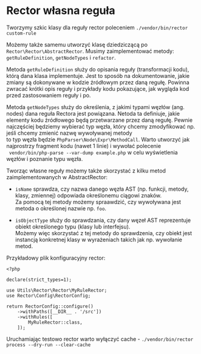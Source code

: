 # Rector własna reguła

Tworzymy szkic klasy dla reguły rector poleceniem `./vendor/bin/rector custom-rule`

Możemy także samemu utworzyć klasę dziedziczącą po `Rector\Rector\AbstractRector`.
Musimy zaimplementować metody: `getRuleDefinition`, `getNodeTypes` i `refactor`.

Metoda `getRuleDefinition` służy do opisania reguły (transformacji kodu), którą dana klasa implementuje.
Jest to sposób na dokumentowanie, jakie zmiany są dokonywane w kodzie źródłowym przez daną regułę.
Powinna zwracać krótki opis reguły i przykłady kodu pokazujące, jak wygląda kod przed zastosowaniem reguły i po.

Metoda `getNodeTypes` służy do określenia, z jakimi typami węzłów (ang. nodes) dana reguła Rectora jest powiązana.
Netoda ta definiuje, jakie elementy kodu źródłowego będą przetwarzane przez daną regułę.
Pewnie najczęściej będziemy wybierać typ węzła, który chcemy zmodyfikować np. jeśli chcemy zmienić nazwę wywoływanej metody \
to typ węzła będzie `PhpParser\Node\Expr\MethodCall`.
Warto utworzyć jak najprostrzy fragment kodu (nawet 1 linie) i wywołać polecenie \
` vendor/bin/php-parse --var-dump example.php` w celu wyświetlenia węzłów i poznanie typu węzła.


Tworząc własne reguły możemy także skorzystać z kilku metod zaimplementowanych w AbstractRector:

* `isName` sprawdza, czy nazwa danego węzła AST (np. funkcji, metody, klasy, zmiennej) odpowiada określonemu ciągowi znaków. \
Za pomocą tej metody możemy spraawdzić, czy wywoływana jest metoda o określonej nazwie np. `foo`.

* `isObjectType` służy do sprawdzania, czy dany węzeł AST reprezentuje obiekt określonego typu (klasy lub interfejsu). \
Możemy więc skorzystać z tej metody do sprawdzenia, czy obiekt jest instancją konkretnej klasy w wyrażeniach takich jak np. wywołanie metod.


Przykładowy plik konfiguracyjny rector:

```
<?php

declare(strict_types=1);

use Utils\Rector\Rector\MyRuleRector;
use Rector\Config\RectorConfig;

return RectorConfig::configure()
    ->withPaths([__DIR__ . '/src'])
    ->withRules([
        MyRuleRector::class,
    ]);
```

Uruchamiając testowo rector warto wyłączyć cache - `./vendor/bin/rector process --dry-run --clear-cache`
